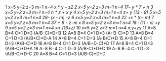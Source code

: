 1  x=5 y=2 z=3 m=1 n=4   x * y – z*2
2  x=5 y=2 z=3 m=1 n=4   17– y * 7 + n
3  x=5 y=2 z=3 m=1 n=4   n * z + x *y
4  x=5 y=2 z=3 m=1 n=4   z+ y* (13 - 9)
5  x=5 y=2 z=3 m=1 n=4   28- (x - m) -z
6  x=5 y=2 z=3 m=1 n=4   22 +x * (n- m)
7  x=5 y=2 z=3 m=1 n=4   37 + 9 - z :m *x
8  x=5 y=2 z=3 m=1 n=4   18 : (11 - x) +y
9  x=5 y=2 z=3 m=1 n=4   x*n-(16+z)
10 x=5 y=2 z=3 m=1 n=4   n:y+z*y
11 A=8  B=4 C=1 D=3      (A/B-C)*D+B
12 A=8  B=4 C=1 D=3      (A+B-C)*D
13 A=8  B=4 C=1 D=3      (A/B+C)*D-A
14 A=8  B=4 C=1 D=3      (A-B/C)*D
15 A=8  B=4 C=1 D=3      (A/B-C)*D
16 A=8  B=4 C=1 D=3      (A/B+D-C)*D
17 A=8  B=4 C=1 D=3      (A/B-C)*D+A
18 A=8  B=4 C=1 D=3      (A/B-C)*D+C
19 A=8  B=4 C=1 D=3      (A/B-C)*D-C
20 A=8  B=4 C=1 D=3      (A/B-C)*D+D
